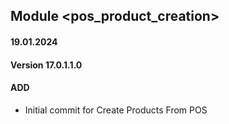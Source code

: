 ## Module <pos_product_creation>

#### 19.01.2024
#### Version 17.0.1.1.0
#### ADD
- Initial commit for Create Products From POS
